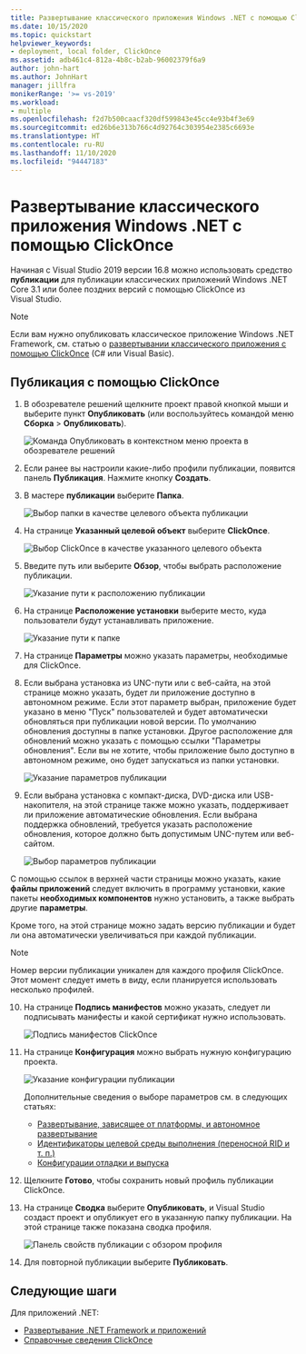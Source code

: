 ```yaml
---
title: Развертывание классического приложения Windows .NET с помощью ClickOnce
ms.date: 10/15/2020
ms.topic: quickstart
helpviewer_keywords:
- deployment, local folder, ClickOnce
ms.assetid: adb461c4-812a-4b8c-b2ab-96002379f6a9
author: john-hart
ms.author: JohnHart
manager: jillfra
monikerRange: '>= vs-2019'
ms.workload:
- multiple
ms.openlocfilehash: f2d7b500caacf320df599843e45cc4e93b4f3e69
ms.sourcegitcommit: ed26b6e313b766c4d92764c303954e2385c6693e
ms.translationtype: HT
ms.contentlocale: ru-RU
ms.lasthandoff: 11/10/2020
ms.locfileid: "94447183"
---
```

# <a name="deploy-a-net-windows-desktop-application-using-clickonce"></a>Развертывание классического приложения Windows .NET с помощью ClickOnce

Начиная с Visual Studio 2019 версии 16.8 можно использовать средство **публикации** для публикации классических приложений Windows .NET Core 3.1 или более поздних версий с помощью ClickOnce из Visual Studio.

> [!NOTE]
> Если вам нужно опубликовать классическое приложение Windows .NET Framework, см. статью о [развертывании классического приложения с помощью ClickOnce](how-to-publish-a-clickonce-application-using-the-publish-wizard.md) (C# или Visual Basic).

## <a name="publishing-with-clickonce"></a>Публикация с помощью ClickOnce

1. В обозревателе решений щелкните проект правой кнопкой мыши и выберите пункт **Опубликовать** (или воспользуйтесь командой меню **Сборка** > **Опубликовать**).

    ![Команда Опубликовать в контекстном меню проекта в обозревателе решений](../deployment/media/quickstart-clickonce-solution-explorer.png "Выбор команды Опубликовать")

1. Если ранее вы настроили какие-либо профили публикации, появится панель **Публикация**. Нажмите кнопку **Создать**.

1. В мастере **публикации** выберите **Папка**.

    ![Выбор папки в качестве целевого объекта публикации](../deployment/media/quickstart-clickonce-publish-folder-category.png "Выбор папки")

1. На странице **Указанный целевой объект** выберите **ClickOnce**.

    ![Выбор ClickOnce в качестве указанного целевого объекта](../deployment/media/quickstart-clickonce-publish-folder-target.png "Выбор ClickOnce")

1. Введите путь или выберите **Обзор**, чтобы выбрать расположение публикации.

    ![Указание пути к расположению публикации](../deployment/media/quickstart-clickonce-publish-location.png "Ввод пути")

1. На странице **Расположение установки** выберите место, куда пользователи будут устанавливать приложение.

    ![Указание пути к папке](../deployment/media/quickstart-clickonce-install-location.png "Выбор места установки")

1. На странице **Параметры** можно указать параметры, необходимые для ClickOnce.

1. Если выбрана установка из UNC-пути или с веб-сайта, на этой странице можно указать, будет ли приложение доступно в автономном режиме. Если этот параметр выбран, приложение будет указано в меню "Пуск" пользователей и будет автоматически обновляться при публикации новой версии. По умолчанию обновления доступны в папке установки.  Другое расположение для обновлений можно указать с помощью ссылки "Параметры обновления". Если вы не хотите, чтобы приложение было доступно в автономном режиме, оно будет запускаться из папки установки.

    ![Указание параметров публикации](../deployment/media/quickstart-clickonce-unc-settings.png "Выбор параметров публикации")

1. Если выбрана установка с компакт-диска, DVD-диска или USB-накопителя, на этой странице также можно указать, поддерживает ли приложение автоматические обновления. Если выбрана поддержка обновлений, требуется указать расположение обновления, которое должно быть допустимым UNC-путем или веб-сайтом.

    ![Выбор параметров публикации](../deployment/media/quickstart-clickonce-settings.png "Выбор параметров публикации")

С помощью ссылок в верхней части страницы можно указать, какие **файлы приложений** следует включить в программу установки, какие пакеты **необходимых компонентов** нужно установить, а также выбрать другие **параметры**.

Кроме того, на этой странице можно задать версию публикации и будет ли она автоматически увеличиваться при каждой публикации.

> [!NOTE]
> Номер версии публикации уникален для каждого профиля ClickOnce. Этот момент следует иметь в виду, если планируется использовать несколько профилей.

10. На странице **Подпись манифестов** можно указать, следует ли подписывать манифесты и какой сертификат нужно использовать.

    ![Подпись манифестов ClickOnce](../deployment/media/quickstart-clickonce-sign-manifests.png)

1. На странице **Конфигурация** можно выбрать нужную конфигурацию проекта.

     ![Указание конфигурации публикации](../deployment/media/quickstart-clickonce-configuration.png)

    Дополнительные сведения о выборе параметров см. в следующих статьях:

    - [Развертывание, зависящее от платформы, и автономное развертывание](/dotnet/core/deploying/)
    - [Идентификаторы целевой среды выполнения (переносной RID и т. п.)](/dotnet/core/rid-catalog)
    - [Конфигурации отладки и выпуска](../ide/understanding-build-configurations.md)

1. Щелкните **Готово**, чтобы сохранить новый профиль публикации ClickOnce.

1. На странице **Сводка** выберите **Опубликовать**, и Visual Studio создаст проект и опубликует его в указанную папку публикации. На этой странице также показана сводка профиля.

    ![Панель свойств публикации с обзором профиля](../deployment/media/quickstart-clickonce-summary.png)

1. Для повторной публикации выберите **Публиковать**.

## <a name="next-steps"></a>Следующие шаги

Для приложений .NET:

- [Развертывание .NET Framework и приложений](/dotnet/framework/deployment/)
- [Справочные сведения ClickOnce](clickonce-reference.md)
